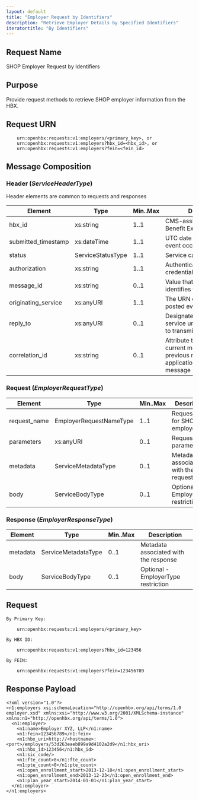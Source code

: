 ```yaml
---
layout: default
title: "Employer Request by Identifiers"
description: "Retrieve Employer Details by Specified Identifiers"
iteratortitle: "By Identifiers"
---
```

## Request Name
SHOP Employer Request by Identifiers

## Purpose
Provide request methods to retrieve SHOP employer information from the HBX.

## Request URN
```
	urn:openhbx:requests:v1:employers/<primary_key>, or
	urn:openhbx:requests:v1:employers?hbx_id=<hbx_id>, or
	urn:openhbx:requests:v1:employers?fein=<fein_id>
```

## Message Composition

### Header (*ServiceHeaderType*)
Header elements are common to requests and responses

| Element | Type | Min..Max | Description |
| ------- | ---- | -------- | ----------- |
| hbx_id              | xs:string   | 1..1 | CMS-assigned Health Benefit Exchange identifier |
| submitted_timestamp | xs:dateTime | 1..1 | UTC date and time when event occurred |
| status              | ServiceStatusType | 1..1 | Service call return status |
| authorization       | xs:string   | 1..1 | Authentication/authorization credentials |
| message_id          | xs:string   | 0..1 | Value that uniquely identifies this message |
| originating_service | xs:anyURI   | 1..1 | The URN of service that posted event |
| reply_to            | xs:anyURI   | 0..1 | Designated the consumer service urn endpoint where to transmit response |
| correlation_id      | xs:string   | 0..1 | Attribute to associate the current message with previous message ID or application-specific message |

### Request (*EmployerRequestType*)
| Element | Type | Min..Max | Description
| ------- | ---- | -------- | ---------- |
| request_name | EmployerRequestNameType | 1..1 | Request type for SHOP employer |
| parameters   | xs:anyURI | 0..1 |  Request parameters |
| metadata     | ServiceMetadataType | 0..1 | Metadata associated with the request
| body         | ServiceBodyType | 0..1 | Optional - EmployerType restriction

### Response (*EmployerResponseType*)
| Element | Type | Min..Max | Description
| ------- | ---- | -------- | ---------- |
| metadata     | ServiceMetadataType | 0..1 | Metadata associated with the response
| body         | ServiceBodyType | 0..1 | Optional - EmployerType restriction


## Request
```
By Primary Key:

	urn:openhbx:requests:v1:employers/<primary_key>

By HBX ID:

	urn:openhbx:requests:v1:employers?hbx_id=123456

By FEIN:

	urn:openhbx:requests:v1:employers?fein=123456789
```

## Response Payload
```
<?xml version="1.0"?>
<n1:employers xsi:schemaLocation="http://openhbx.org/api/terms/1.0 employer.xsd" xmlns:xsi="http://www.w3.org/2001/XMLSchema-instance" xmlns:n1="http://openhbx.org/api/terms/1.0">
  <n1:employer>
    <n1:name>Employer XYZ, LLP</n1:name>
    <n1:fein>123456789</n1:fein>
    <n1:hbx_uri>http://<hostname>:<port>/employers/53d263eaeb899a9d4102a2d9</n1:hbx_uri>
    <n1:hbx_id>123456</n1:hbx_id>
    <n1:sic_code/>
    <n1:fte_count>8</n1:fte_count>
    <n1:pte_count>0</n1:pte_count>
    <n1:open_enrollment_start>2013-12-18</n1:open_enrollment_start>
    <n1:open_enrollment_end>2013-12-23</n1:open_enrollment_end>
    <n1:plan_year_start>2014-01-01</n1:plan_year_start>
  </n1:employer>
</n1:employers>
```


